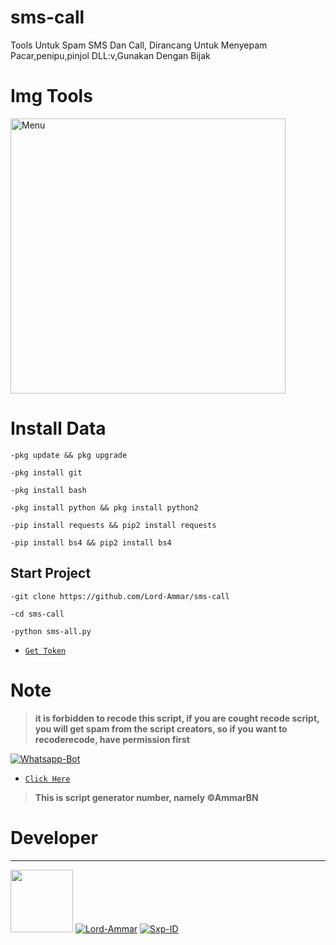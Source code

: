 # sms-call
Tools Untuk Spam SMS Dan Call, Dirancang Untuk Menyepam Pacar,penipu,pinjol DLL:v,Gunakan Dengan Bijak

# Img Tools
<img src="https://github.com/Lord-Ammar/sms-call/blob/main/IMG_20220205_123343.jpg" width="440" title="Menu" alt="Menu">
</p>

# Install Data 
```shell script
-pkg update && pkg upgrade
```

```shell script
-pkg install git
```

```shell script
-pkg install bash
```

```shell script
-pkg install python && pkg install python2
```

```shell script
-pip install requests && pip2 install requests
```

```shell script
-pip install bs4 && pip2 install bs4
```

## Start Project
```shell script
-git clone https://github.com/Lord-Ammar/sms-call
```

```shell script
-cd sms-call
```

```shell script
-python sms-all.py
```

* [`Get Token`](https://drive.google.com/file/d/16FfFjzYl0UfoDbBoRA_R21mci4BiGyhX/view?usp=drivesdk)

# Note
> **it is forbidden to recode this script, if you are cought recode script, you will get spam from the script creators, so if you want to recoderecode, have permission first**

<p align="center">

<a href="#"><img title="Whatsapp-Bot" src="https://img.shields.io/badge/Author Whatsapp-green?colorA=%23ff0000&colorB=%23017e40&style=for-the-badge"></a>

</p>

* [`Click Here`](https://wa.me/6288229683561)



> **This is script generator number, namely ©AmmarBN**

# Developer

---------

<a href="https://github.com/AmmarBN"><img src="https://github.com/AmmarBN.png" width="100" height="100"></a>  [![Lord-Ammar](https://github.com/Lord-Ammar.png?size=100)](https://github.com/Lord-Ammar)
[![Sxp-ID](https://github.com/Sxp-ID.png?size=100)](https://github.com/Sxp-ID)
